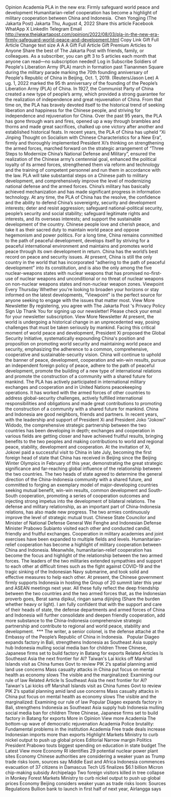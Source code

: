 # 

Opinion
Academia
PLA in the new era: Firmly safeguard world peace and development
Humanitarian-relief cooperation has become a highlight of military cooperation between China and Indonesia.&nbsp;
Chen Yongjing
(The Jakarta Post)
Jakarta
Thu, August 4, 2022
Share this article
Facebook
WhatApp
X
LinkedIn
Telegram
Email
http://www.thejakartapost.com/opinion/2022/08/03/pla-in-the-new-era-firmly-safeguard-world-peace-and-development.html
Copy Link
Gift Full Article
Change text size
A
A
A
Gift Full Article
Gift Premium Articles
to Anyone
Share the best of The Jakarta Post with friends, family, or colleagues. As a subscriber, you can gift 3 to 5 articles each month that anyone can read—no subscription needed!
Log in
Subscribe
Soldiers of People's Liberation Army (PLA) march in formation past Tiananmen Square during the military parade marking the 70th founding anniversary of People's Republic of China in Beijing, Oct. 1, 2019. (Reuters/Jason Lee)
A
ug. 1, 2022 marked the 95
th
anniversary of the founding of the People’s Liberation Army (PLA) of China. In 1927, the Communist Party of China created a new type of people’s army, which provided a strong guarantee for the realization of independence and great rejuvenation of China.
From that time on, the PLA has bravely devoted itself to the historical trend of seeking liberation and happiness for the Chinese people, and striving for independence and rejuvenation for China. Over the past 95 years, the PLA has gone through wars and fires, opened up a way through brambles and thorns and made great sacrifices, chalked up one victory after another and established historical feats.
In recent years, the PLA of China has upheld “Xi Jinping Thought on Socialism with Chinese Characteristics for a New Era”, firmly and thoroughly implemented President Xi’s thinking on strengthening the armed forces, marched forward on the strategic arrangement of “Three Steps to Modernize China’s National Defense and Military”, ensured the realization of the Chinese army’s centennial goal, enhanced the political loyalty of its armed forces, strengthened them via reform and technology and the training of competent personnel and run them in accordance with the law.
PLA will take substantial steps on a Chinese path to military development, and comprehensively improve the level of modernizing national defense and the armed forces.&nbsp;China’s military has basically achieved mechanization and has made significant progress in information technology. At any time, the PLA of China has the resolve, the confidence and the ability to defend China’s sovereignty, security and development interests; deter and resist aggression; safeguard national-political security, people’s security and social stability; safeguard legitimate rights and interests, and its overseas interests; and support the sustainable development of the country.
Chinese people love and cherish peace, and take it as their sacred duty to maintain world peace and oppose hegemonism and power politics. For a long time, China remains committed to the path of peaceful development, develops itself by striving for a peaceful international environment and maintains and promotes world peace through its own development in return.
China has the world’s best record on peace and security issues. At present, China is still the only country in the world that has incorporated “adhering to the path of peaceful development” into its constitution, and is also the only among the five nuclear-weapons states with nuclear weapons that has promised
no-first-use of nuclear weapons and unconditional or no threat of nuclear weapons on non-nuclear weapons states and non-nuclear weapon zones.
Viewpoint
Every Thursday
Whether you're looking to broaden your horizons or stay informed on the latest developments, "Viewpoint" is the perfect source for anyone seeking to engage with the issues that matter most.
View More Newsletter
By registering, you agree with
The Jakarta Post
's
Privacy Policy
Sign Up
Thank You
for signing up our newsletter!
Please check your email for your newsletter subscription.
View More Newsletter
At present, the world is undergoing a historical change in an unprecedented way, posing challenges that must be taken seriously by mankind. Facing this critical moment of world peace and development, President Xi proposed the Global Security Initiative, systematically expounding China's position and proposition on promoting world security and maintaining world peace and security, emphasizing the adherence to a common, comprehensive, cooperative and sustainable-security vision.
China will continue to uphold the banner of peace, development, cooperation and win-win results, pursue an independent foreign policy of peace, adhere to the path of peaceful development, promote the building of a new type of international relations and promote the construction of a community with a shared future for mankind.
The PLA has actively participated in international military exchanges and cooperation and in United Nations peacekeeping operations. It has worked with the armed forces of other countries to address global-security challenges, actively fulfilled international responsibilities and obligations and made great contributions to promoting the construction of a community with a shared future for mankind.
China and Indonesia are good neighbors, friends and partners. In recent years, with the leadership and support of President Xi and President Joko “Jokowi” Widodo, the comprehensive strategic partnership between the two countries has been developing in depth; exchanges and cooperation in various fields are getting closer and have achieved fruitful results, bringing benefits to the two peoples and making contributions to world and regional peace, stability, development and cooperation.
At the invitation of Xi, Jokowi paid a successful visit to China in late July, becoming the first foreign head of state that China has received in Beijing since the Beijing Winter Olympics in February of this year, demonstrating the great strategic significance and far-reaching global influence of the relationship between the two countries.
The two heads of state agreed to determine the general direction of the China-Indonesia community with a shared future, and committed to forging an exemplary model of major-developing countries seeking mutual benefit, win-win results, common development and South-South cooperation, promoting a series of cooperation outcomes and injecting strong impetus into the development of bilateral relations.
The defense and military relationship, as an important part of China-Indonesia relations, has also made new progress. The two armies continuously improve the level of strategic mutual trust. Chinese State Councilor and Minister of National Defense General Wei Fenghe and Indonesian Defense Minister
Prabowo Subianto
visited each other and conducted candid, friendly and fruitful exchanges. Cooperation in military academies and joint exercises have been expanded to multiple fields and levels.
Humanitarian-relief cooperation has become a highlight of military cooperation between China and Indonesia. Meanwhile, humanitarian-relief cooperation has become the focus and highlight of the relationship between the two armed forces. The leaders of the two militaries extended sympathies and support to each other at difficult times such as the fight against COVID-19 and the tragic sinking of the Indonesian Navy submarine, and took solid and effective measures to help each other.
At present, the Chinese government firmly supports Indonesia in hosting the Group of 20 summit later this year and ASEAN meetings next year. All these fully reflect the deep friendship between the two countries and the two armed forces that, as the Indonesian proverb goes,
Berat sama dipikul, ringan sama&nbsp;dijinjing
(Share the burden whether heavy or light).
I am fully confident that with the support and care of their heads of state, the defense departments and armed forces of China and Indonesia will further consolidate and deepen friendly cooperation, add more substance to the China-Indonesia comprehensive strategic partnership and contribute to regional and world peace, stability and development.
&nbsp;***
The writer, a senior colonel, is the defense attaché at the Embassy of the People’s Republic of China&nbsp;in Indonesia.
&nbsp;
Popular
Diageo expands factory in Bali, strengthens Indonesia as Southeast Asia supply hub
Indonesia mulling social media ban for children
Three Chinese, Japanese firms set to build factory in Batang for exports
Related Articles
Is Southeast Asia the next frontier for AI?
Taiwan's Lai kicks off Marshall Islands visit as China fumes
Govt to review PIK 2’s spatial planning amid land use concerns
Mass casualty attacks in China put focus on mental health as economy slows
The visible and the marginalized: Examining our rule of law
Related Article
Is Southeast Asia the next frontier for AI?
Taiwan's Lai kicks off Marshall Islands visit as China fumes
Govt to review PIK 2’s spatial planning amid land use concerns
Mass casualty attacks in China put focus on mental health as economy slows
The visible and the marginalized: Examining our rule of law
Popular
Diageo expands factory in Bali, strengthens Indonesia as Southeast Asia supply hub
Indonesia mulling social media ban for children
Three Chinese, Japanese firms set to build factory in Batang for exports
More in Opinion
View more
Academia
The bottom-up wave of democratic rejuvenation
Academia
Police brutality: Fundamental problems in the institution
Academia
Free trade deals increase Indonesian imports more than exports
Highlight
Markets
Ministry to curb nickel output to push up global prices
Editorial
Narrow margin
Politics
President Prabowo touts biggest spending on education in state budget
The Latest
View more
Economy
RI identifies 29 potential nuclear power plant sites
Economy
Chinese authorities are considering a weaker yuan as Trump trade risks loom, sources say
Middle East and Africa
Indonesia commences evacuation of 37 citizens in Damascus
Tech
US finalizes $6.1 billion Micron chip-making subsidy
Archipelago
Two foreign visitors killed in tree collapse in Monkey Forest
Markets
Ministry to curb nickel output to push up global prices
Economy
Beijing considers weaker yuan as trade risks loom: Sources
Regulations
Bullion bank to launch in first half of next year, Airlangga says